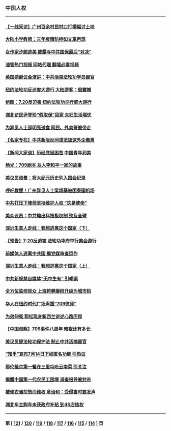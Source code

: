 ### 中国人权
---
#### [【一线采访】广州百余村民村口打横幅讨土地](../../pages/ncid278/n14036620.md?07181645) 
#### [大陆小学教师：三年疫情防控如文革再现](../../pages/ncid278/n14036418.md?07181645) 
#### [女作家汐颜逃美 披露与中共国保最后“对决”](../../pages/ncid278/n14036398.md?07181645) 
#### [油管热门视频 网站代理 翻墙必看视频](http://138.2.39.72:81/youtube.html?epic-marker?07181645)
#### [英国勋爵议会演讲：中共活摘法轮功学员器官](../../pages/ncid278/n14036389.md?07181645) 
#### [纽约法轮功反迫害大游行 大陆游客：很震撼](../../pages/ncid278/n14035017.md?07181645) 
#### [组图：7.20反迫害 纽约法轮功举行盛大游行](../../pages/ncid278/n14034972.md?07181645) 
#### [湖北访民尹登珍“假取保”回家 夫妇生活堪忧](../../pages/ncid278/n14034970.md?07181645) 
#### [为异见人士邵明亮送食 网民、外卖哥被带走](../../pages/ncid278/n14034824.md?07181645) 
#### [【名家专栏】中共新版反间谍法加速外企撤离](../../pages/ncid278/n14034340.md?07181645) 
#### [【新闻大家谈】历经底层困苦 中国青年润美](../../pages/ncid278/n14034317.md?07181645) 
#### [杨光：709剧本 友人李和平一家的故事](../../pages/ncid278/n14032047.md?07181645) 
#### [美议员诺曼：将大纪元历史列入国会纪录](../../pages/ncid278/n14033882.md?07181645) 
#### [呼吁救援！广州异见人士梁颂基被困泰国机场](../../pages/ncid278/n14033649.md?07181645) 
#### [中共打压下律师坚持维护人权 “这是使命”](../../pages/ncid278/n14033510.md?07181645) 
#### [美众议员：中共输出科技极权制 殃及全球](../../pages/ncid278/n14033494.md?07181645) 
#### [深圳生意人走线：我想逃离这个国家（下）](../../pages/ncid278/n14032435.md?07181645) 
#### [【预告】7‧20反迫害 法轮功华府举行集会游行](../../pages/ncid278/n14032986.md?07181645) 
#### [前媒体人逃离中共国 揭党媒审查运作](../../pages/ncid278/n14032704.md?07181645) 
#### [深圳生意人走线：我想逃离这个国家（上）](../../pages/ncid278/n14031992.md?07181645) 
#### [中共新规禁自媒体“无中生有” 引嘲讽](../../pages/ncid278/n14031964.md?07181645) 
#### [全方位监控民众 上海将健康码升级为城市码](../../pages/ncid278/n14031965.md?07181645) 
#### [华人在纽约时代广场声援“709律师”](../../pages/ncid278/n14031335.md?07181645) 
#### [为弟伸冤 郭松现身新西兰讲述心路历程](../../pages/ncid278/n14030850.md?07181645) 
#### [【中国观察】709事件八周年 暗夜还有多长](../../pages/ncid278/n14030615.md?07181645) 
#### [美议员提法轮功保护法 制止中共活摘器官](../../pages/ncid278/n14030682.md?07181645) 
#### [“知乎”宣布7月14日下线匿名功能 引热议](../../pages/ncid278/n14030168.md?07181645) 
#### [耶伦抵京第一餐在三里屯吃云南菜 引关注](../../pages/ncid278/n14030202.md?07181645) 
#### [揭露中国第一代农民工困境 调查报导被封杀](../../pages/ncid278/n14029209.md?07181645) 
#### [被便衣骚扰愤而维权 章诒和：受侵害时要发声](../../pages/ncid278/n14029224.md?07181645) 
#### [湖北车主购车未获政府补贴 到4S店维权](../../pages/ncid278/n14028707.md?07181645) 

---
#### 第 [ [121](./121.md?07181645) / [120](./120.md?07181645) / [119](./119.md?07181645) / [118](./118.md?07181645) / [117](./117.md?07181645) / [116](./116.md?07181645) / [115](./115.md?07181645) / [114](./114.md?07181645) ] 页
